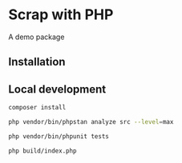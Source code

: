 # Scrap with PHP

A demo package

## Installation

## Local development

```bash
composer install
```

```bash
php vendor/bin/phpstan analyze src --level=max
```

```bash
php vendor/bin/phpunit tests
```

```bash
php build/index.php
```
